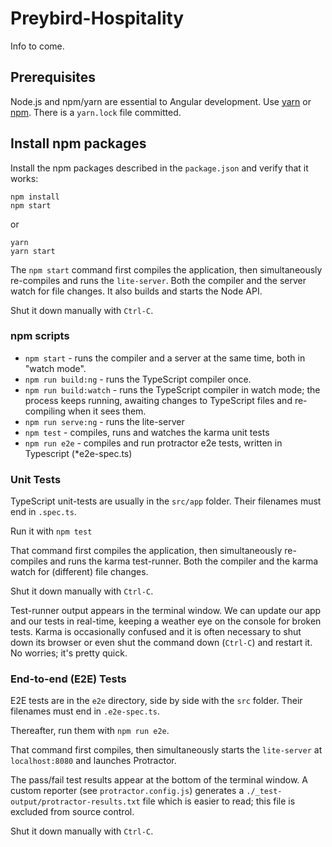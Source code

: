 # Preybird-Hospitality
Info to come.

## Prerequisites

Node.js and npm/yarn are essential to Angular development. Use [yarn](https://yarnpkg.com/) or [npm](https://www.npmjs.com/). There is a `yarn.lock` file committed.


## Install npm packages

Install the npm packages described in the `package.json` and verify that it works:

```shell
npm install
npm start
```

or

```shell
yarn
yarn start
```

The `npm start` command first compiles the application, 
then simultaneously re-compiles and runs the `lite-server`.
Both the compiler and the server watch for file changes.
It also builds and starts the Node API.

Shut it down manually with `Ctrl-C`.


### npm scripts

* `npm start` - runs the compiler and a server at the same time, both in "watch mode".
* `npm run build:ng` - runs the TypeScript compiler once.
* `npm run build:watch` - runs the TypeScript compiler in watch mode; the process keeps running, awaiting changes to TypeScript files and re-compiling when it sees them.
* `npm run serve:ng` - runs the lite-server
* `npm test` - compiles, runs and watches the karma unit tests
* `npm run e2e` - compiles and run protractor e2e tests, written in Typescript (*e2e-spec.ts)


### Unit Tests
TypeScript unit-tests are usually in the `src/app` folder. Their filenames must end in `.spec.ts`.

Run it with `npm test`

That command first compiles the application, then simultaneously re-compiles and runs the karma test-runner.
Both the compiler and the karma watch for (different) file changes.

Shut it down manually with `Ctrl-C`.

Test-runner output appears in the terminal window.
We can update our app and our tests in real-time, keeping a weather eye on the console for broken tests.
Karma is occasionally confused and it is often necessary to shut down its browser or even shut the command down (`Ctrl-C`) and
restart it. No worries; it's pretty quick.

### End-to-end (E2E) Tests

E2E tests are in the `e2e` directory, side by side with the `src` folder.
Their filenames must end in `.e2e-spec.ts`.

Thereafter, run them with `npm run e2e`.

That command first compiles, then simultaneously starts the `lite-server` at `localhost:8080`
and launches Protractor.  

The pass/fail test results appear at the bottom of the terminal window.
A custom reporter (see `protractor.config.js`) generates a  `./_test-output/protractor-results.txt` file
which is easier to read; this file is excluded from source control.

Shut it down manually with `Ctrl-C`.